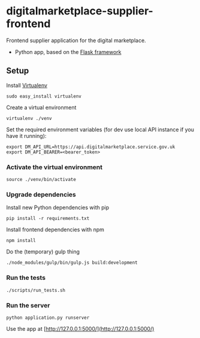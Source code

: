 # digitalmarketplace-supplier-frontend

Frontend supplier application for the digital marketplace.

- Python app, based on the [Flask framework](http://flask.pocoo.org/)

## Setup

Install [Virtualenv](https://virtualenv.pypa.io/en/latest/)

```
sudo easy_install virtualenv
```

Create a virtual environment
 
 ```
 virtualenv ./venv
 ```

Set the required environment variables (for dev use local API instance if you 
have it running):
```
export DM_API_URL=https://api.digitalmarketplace.service.gov.uk
export DM_API_BEARER=<bearer_token>
```

### Activate the virtual environment

```
source ./venv/bin/activate
```

### Upgrade dependencies

Install new Python dependencies with pip

```pip install -r requirements.txt```

Install frontend dependencies with npm

```npm install```

Do the (temporary) gulp thing

```./node_modules/gulp/bin/gulp.js build:development```

### Run the tests

```
./scripts/run_tests.sh
```


### Run the server

```
python application.py runserver
```

Use the app at [http://127.0.0.1:5000/](http://127.0.0.1:5000/)
